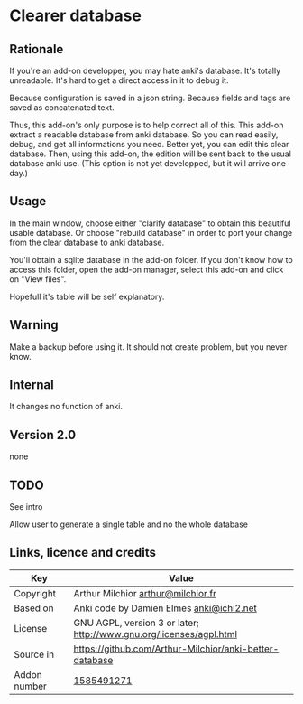 # Clearer database
## Rationale
If you're an add-on developper, you may hate anki's database. It's
totally unreadable. It's hard to get a direct access in it to debug
it.

Because configuration is saved in a json string. Because fields and
tags are saved as concatenated text.

Thus, this add-on's only purpose is to help correct all of this. This
add-on extract a readable database from anki database. So you can read
easily, debug, and get all informations you need. Better yet, you can
edit this clear database. Then, using this add-on, the edition will be
sent back to the usual database anki use. (This option is not yet
developped, but it will arrive one day.)

## Usage
In the main window, choose either "clarify database" to obtain this
beautiful usable database. Or choose "rebuild database" in order to
port your change from the clear database to anki database.

You'll obtain a sqlite database in the add-on folder. If you don't
know how to access this folder, open the add-on manager, select this
add-on and click on "View files".

Hopefull it's table will be self explanatory.

## Warning
Make a backup before using it. It should not create problem, but you
never know.


## Internal
It changes no function of anki.

## Version 2.0
none

## TODO
See intro

Allow user to generate a single table and no the whole database

## Links, licence and credits

Key         |Value
------------|-------------------------------------------------------------------
Copyright   | Arthur Milchior <arthur@milchior.fr>
Based on    | Anki code by Damien Elmes <anki@ichi2.net>
License     | GNU AGPL, version 3 or later; http://www.gnu.org/licenses/agpl.html
Source in   | https://github.com/Arthur-Milchior/anki-better-database
Addon number| [1585491271](https://ankiweb.net/shared/info/1585491271)
